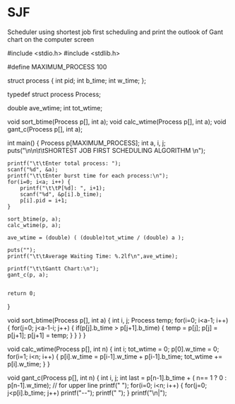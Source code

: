 # SJF
Scheduler using shortest job first scheduling and print the outlook of Gant chart on the computer screen


#include <stdio.h>
#include <stdlib.h>

#define MAXIMUM_PROCESS 100

struct process {
    int pid;
    int b_time;
    int w_time;
};

typedef struct process Process;


double ave_wtime;
int tot_wtime;

void sort_btime(Process p[], int a);
void calc_wtime(Process p[], int a);
void gant_c(Process p[], int a);

int main()
{
    Process p[MAXIMUM_PROCESS];
    int a, i, j;
    puts("\n\n\t\tSHORTEST JOB FIRST SCHEDULING ALGORITHM \n");

    printf("\t\tEnter total process: ");
    scanf("%d", &a);
    printf("\t\tEnter burst time for each process:\n");
    for(i=0; i<a; i++) {
        printf("\t\tP[%d]: ", i+1);
        scanf("%d", &p[i].b_time);
        p[i].pid = i+1;
    }

    sort_btime(p, a);
    calc_wtime(p, a);

    ave_wtime = (double) ( (double)tot_wtime / (double) a );

    puts("");
    printf("\t\tAverage Waiting Time: %.2lf\n",ave_wtime);

    printf("\t\tGantt Chart:\n");
    gant_c(p, a);


    return 0;
}

void sort_btime(Process p[], int a)
{
    int i, j;
    Process temp;
    for(i=0; i<a-1; i++) {
        for(j=0; j<a-1-i; j++) {
            if(p[j].b_time > p[j+1].b_time) {
                temp = p[j];
                p[j] = p[j+1];
                p[j+1] = temp;
            }
        }
    }
}

void calc_wtime(Process p[], int n)
{
    int i;
    tot_wtime = 0;
    p[0].w_time = 0;
    for(i=1; i<n; i++) {
        p[i].w_time = p[i-1].w_time + p[i-1].b_time;
        tot_wtime += p[i].w_time;
    }
}

void gant_c(Process p[], int n)
{
    int i, j;
    int last = p[n-1].b_time + ( n== 1 ? 0 : p[n-1].w_time);
    // for upper line
    printf(" ");
    for(i=0; i<n; i++) {
        for(j=0; j<p[i].b_time; j++) printf("--");
        printf(" ");
    }
    printf("\n|");
